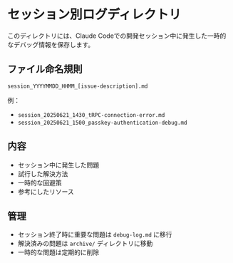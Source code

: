 # セッション別ログディレクトリ

このディレクトリには、Claude Codeでの開発セッション中に発生した一時的なデバッグ情報を保存します。

## ファイル命名規則

```
session_YYYYMMDD_HHMM_[issue-description].md
```

例：
- `session_20250621_1430_tRPC-connection-error.md`
- `session_20250621_1500_passkey-authentication-debug.md`

## 内容

- セッション中に発生した問題
- 試行した解決方法
- 一時的な回避策
- 参考にしたリソース

## 管理

- セッション終了時に重要な問題は `debug-log.md` に移行
- 解決済みの問題は `archive/` ディレクトリに移動
- 一時的な問題は定期的に削除